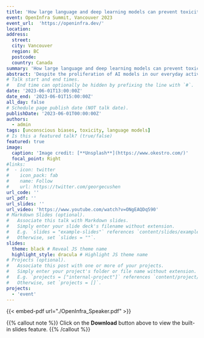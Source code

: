 ```yaml
---
title: 'How large language and deep learning models can prevent toxicity such as unconscious biases'
event: OpenInfra Summit, Vancouver 2023
event_url:  'https://openinfra.dev/'
location: 
address:
  street: 
  city: Vancouver
  region: BC
  postcode: 
  country: Canada
summary: 'How large language and deep learning models can prevent toxicity such as unconscious biases'
abstract: 'Despite the proliferation of AI models in our everyday activities to make impactful decisions, there are growing concerns about trustworthiness. It is of utmost importance to have fairer interpretable models to make decisions in healthcare, finances, the justice system, etc. This presentation aims to predict biases earlier enough in a multi-class and multi-label problem before they can induce harm. The distributed nature of online communities and their complex data sources makes it difficult to identify biases in data. Thus, we use large language models to accurately classify textual/images/video data across languages, cultures, religions, ages, genders, etc. Also, we fine-tune a transformer (BERT) to predict complicated NLP tasks, which traditional machine learning models would be limited. A typical BERT model can contextually generate text embedding for a multi-class problem and task-specific classification embedding. Our result predicts biases with an accuracy of 98.7%'
# Talk start and end times.
#   End time can optionally be hidden by prefixing the line with `#`.
date: '2023-06-01T13:00:00Z'
date_end: '2023-06-01T15:00:00Z'
all_day: false
# Schedule page publish date (NOT talk date).
publishDate: '2023-06-01T00:00:00Z'
authors:
  - admin
tags: [unconscious biases, toxicity, language models]
# Is this a featured talk? (true/false)
featured: true
image:
  caption: 'Image credit: [**Unsplash**](https://www.okestro.com/)'
  focal_point: Right
#links:
#  - icon: twitter
#    icon_pack: fab
#    name: Follow
#    url: https://twitter.com/georgecushen
url_code: ''
url_pdf: ''
url_slides: ''
url_video: 'https://www.youtube.com/watch?v=ONgEAQDq590'
# Markdown Slides (optional).
#   Associate this talk with Markdown slides.
#   Simply enter your slide deck's filename without extension.
#   E.g. `slides = "example-slides"` references `content/slides/example-slides.md`.
#   Otherwise, set `slides = ""`.
slides: 
  theme: black # Reveal JS theme name
  highlight_style: dracula # Highlight JS theme name
# Projects (optional).
#   Associate this post with one or more of your projects.
#   Simply enter your project's folder or file name without extension.
#   E.g. `projects = ["internal-project"]` references `content/project/deep-learning/index.md`.
#   Otherwise, set `projects = []`.
projects: 
  - 'event'
---
```


{{< embed-pdf url="./OpenInfra_Speaker.pdf" >}}

{{% callout note %}}
Click on the **Download** button above to view the built-in slides feature.
{{% /callout %}}

